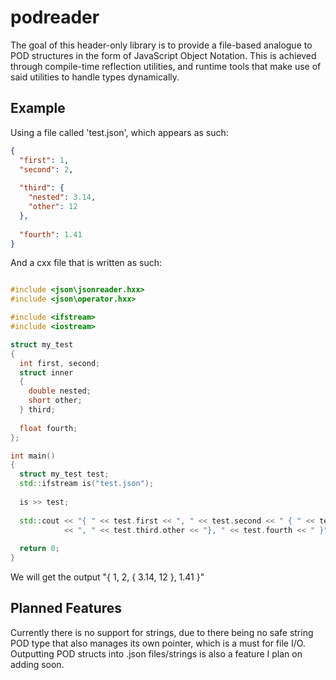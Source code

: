 # podreader

The goal of this header-only library is to provide a file-based analogue to POD structures in the form of
JavaScript Object Notation. This is achieved through compile-time reflection utilities, and runtime tools
that make use of said utilities to handle types dynamically.

## Example

Using a file called 'test.json', which appears as such:

```json
{
  "first": 1,
  "second": 2,
  
  "third": {
    "nested": 3.14,
    "other": 12
  },
  
  "fourth": 1.41
}
```

And a cxx file that is written as such:

```cpp

#include <json\jsonreader.hxx>
#include <json\operator.hxx>

#include <ifstream>
#include <iostream>

struct my_test
{
  int first, second;
  struct inner
  {
    double nested;
    short other;
  } third;
  
  float fourth;
};

int main()
{
  struct my_test test;
  std::ifstream is("test.json");
  
  is >> test;
  
  std::cout << "{ " << test.first << ", " << test.second << " { " << test.third.nested
            << ", " << test.third.other << "}, " << test.fourth << " }" << std::endl;
  
  return 0;
}

```

We will get the output "{ 1, 2, { 3.14, 12 }, 1.41 }"

## Planned Features

Currently there is no support for strings, due to there being no safe string POD type that also manages 
its own pointer, which is a must for file I/O. Outputting POD structs into .json files/strings is also 
a feature I plan on adding soon.

